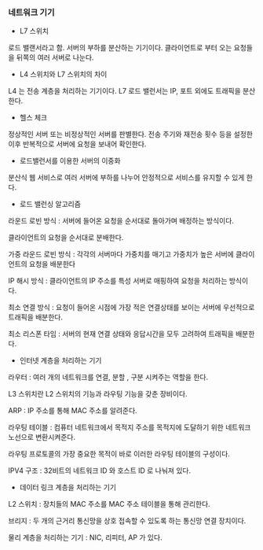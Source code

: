 ### 네트워크 기기 

* L7 스위치 

로드 밸랜서라고 함. 서버의 부하를 분산하는 기기이다. 클라이언트로 부터 오는 요청들을 뒤쪽의 여러 서버로 나눈다. 

* L4 스위치와 L7 스위치의 차이 

L4 는 전송 계층을 처리하는 기기이다. 
L7 로드 밸런서는 IP, 포트 외에도 트래픽을 분산한다. 

* 헬스 체크 

정상적인 서버 또는 비정상적인 서버를 판별한다. 전송 주기와 재전송 횟수 등을 설정한 이후 반복적으로 서버에 요청을 보내어 확인한다. 

* 로드밸런서를 이용한 서버의 이중화 

분산식 웹 서비스로 여러 서버에 부하를 나누어 안정적으로 서비스를 유지할 수 있게 한다. 

* 로드 밸런싱 알고리즘

라운드 로빈 방식 : 서버에 들어온 요청을 순서대로 돌아가며 배정하는 방식이다. 

클라이언트의 요청을 순서대로 분배한다. 

가중 라운드 로빈 방식 : 각각의 서버마다 가중치를 매기고 가중치가 높은 서버에 클라이언트의 요청을 배분한다 

IP 해시 방식 : 클라이언트의 IP 주소를 특성 서버로 매핑하여 요청을 처리하는 방식이다. 

최소 연결 방식 : 요청이 들어온 시점에 가장 적은 연결상태를 보이는 서버에 우선적으로 트래픽을 배분한다.

최소 리스폰 타임 : 서버의 현재 연결 상태와 응답시간을 모두 고려하여 트래픽을 배분한다. 

* 인터넷 계층을 처리하는 기기 

라우터 : 여러 개의 네트워크를 연결, 분할 , 구분 시켜주는 역할을 한다. 

L3 스위치란 L2 스위치의 기능과 라우팅 기능을 갖춘 장비이다. 

ARP : IP 주소를 통해 MAC 주소를 알려준다. 

라우팅 테이블 : 컴퓨터 네트워크에서 목적지 주소를 목적지에 도달하기 위한 네트워크 노선으로 변환시켜준다. 

라우팅 프로토콜의 가장 중요한 목적이 바로 이러한 라우팅 테이블의 구성이다. 

IPV4 구조 : 32비트의 네트워크 ID 와 호스트 ID 로 나눠져 있다. 

* 데이터 링크 계층을 처리하는 기기 

L2 스위치 : 장치들의 MAC 주소를 MAC 주소 테이블을 통해 관리한다. 

브리지 : 두 개의 근거리 통신망을 상호 접속할 수 있도록 하는 통신망 연결 장치이다. 

물리 계층을 처리하는 기기 : NIC, 리피터, AP 가 있다. 